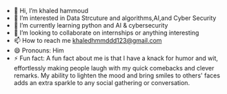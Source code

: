 - 👋 Hi, I’m khaled hammoud
- 👀 I’m interested in Data Strcuture and algorithms,AI,and Cyber Security
- 🌱 I’m currently learning python and AI & cybersecurity 
- 💞️ I’m looking to collaborate on internships or anything interesting
- 📫 How to reach me khaledhmmddd123@gmail.com
- 😄 Pronouns: Him
- ⚡ Fun fact: A fun fact about me is that I have a knack for humor and wit, effortlessly making people laugh with my quick comebacks and clever remarks. My ability to lighten the mood and bring smiles to others' faces adds an extra sparkle to any social gathering or conversation.

<!---
khaled7172/khaled7172 is a ✨ special ✨ repository because its `README.md` (this file) appears on your GitHub profile.
You can click the Preview link to take a look at your changes.
--->
